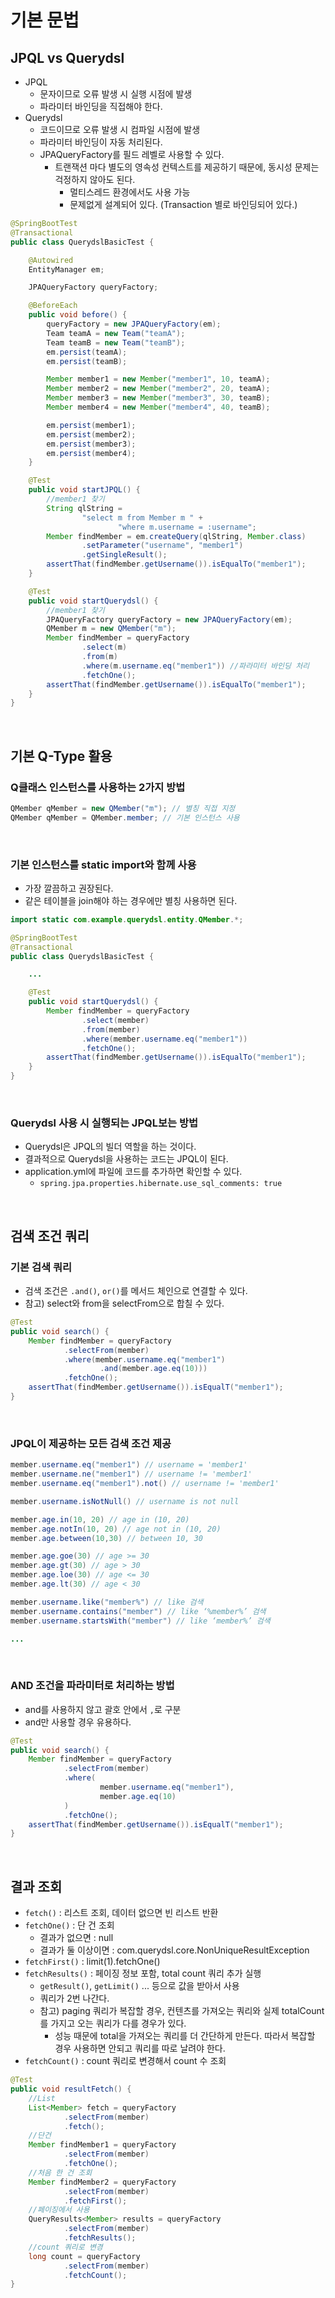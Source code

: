 # 기본 문법

## JPQL vs Querydsl
- JPQL
    - 문자이므로 오류 발생 시 실행 시점에 발생
    - 파라미터 바인딩을 직접해야 한다.
- Querydsl
    - 코드이므로 오류 발생 시 컴파일 시점에 발생
    - 파라미터 바인딩이 자동 처리된다.
    - JPAQueryFactory를 필드 레벨로 사용할 수 있다.
        - 트랜잭션 마다 별도의 영속성 컨텍스트를 제공하기 때문에, 동시성 문제는 걱정하지 않아도 된다.
            - 멀티스레드 환경에서도 사용 가능
            - 문제없게 설계되어 있다. (Transaction 별로 바인딩되어 있다.)
```java
@SpringBootTest
@Transactional
public class QuerydslBasicTest {

    @Autowired
    EntityManager em;

    JPAQueryFactory queryFactory;

    @BeforeEach
    public void before() {
        queryFactory = new JPAQueryFactory(em);
        Team teamA = new Team("teamA");
        Team teamB = new Team("teamB");
        em.persist(teamA);
        em.persist(teamB);

        Member member1 = new Member("member1", 10, teamA);
        Member member2 = new Member("member2", 20, teamA);
        Member member3 = new Member("member3", 30, teamB);
        Member member4 = new Member("member4", 40, teamB);

        em.persist(member1);
        em.persist(member2);
        em.persist(member3);
        em.persist(member4);
    }

    @Test
    public void startJPQL() {
        //member1 찾기
        String qlString =
                "select m from Member m " +
                        "where m.username = :username";
        Member findMember = em.createQuery(qlString, Member.class)
                .setParameter("username", "member1")
                .getSingleResult();
        assertThat(findMember.getUsername()).isEqualTo("member1");
    }

    @Test
    public void startQuerydsl() {
        //member1 찾기
        JPAQueryFactory queryFactory = new JPAQueryFactory(em);
        QMember m = new QMember("m");
        Member findMember = queryFactory
                .select(m)
                .from(m)
                .where(m.username.eq("member1")) //파라미터 바인딩 처리
                .fetchOne();
        assertThat(findMember.getUsername()).isEqualTo("member1");
    }   
}
```
<br>

## 기본 Q-Type 활용

### Q클래스 인스턴스를 사용하는 2가지 방법
```java
QMember qMember = new QMember("m"); // 별칭 직접 지정
QMember qMember = QMember.member; // 기본 인스턴스 사용
```
<br>

### 기본 인스턴스를 static import와 함께 사용
- 가장 깔끔하고 권장된다.
- 같은 테이블을 join해야 하는 경우에만 별칭 사용하면 된다.
```java
import static com.example.querydsl.entity.QMember.*;

@SpringBootTest
@Transactional
public class QuerydslBasicTest {

    ...

    @Test
    public void startQuerydsl() {
        Member findMember = queryFactory
                .select(member)
                .from(member)
                .where(member.username.eq("member1"))
                .fetchOne();
        assertThat(findMember.getUsername()).isEqualTo("member1");
    }
}
```
<br>

### Querydsl 사용 시 실행되는 JPQL보는 방법
- Querydsl은 JPQL의 빌더 역할을 하는 것이다. 
- 결과적으로 Querydsl을 사용하는 코드는 JPQL이 된다.
- application.yml에 파일에 코드를 추가하면 확인할 수 있다.
    - `spring.jpa.properties.hibernate.use_sql_comments: true`
<br>

## 검색 조건 쿼리

### 기본 검색 쿼리
- 검색 조건은 `.and()`, `or()`를 메서드 체인으로 연결할 수 있다.
- 참고) select와 from을 selectFrom으로 합칠 수 있다.
```java
@Test
public void search() {
    Member findMember = queryFactory
            .selectFrom(member)
            .where(member.username.eq("member1")
                    .and(member.age.eq(10)))
            .fetchOne();
    assertThat(findMember.getUsername()).isEqualT("member1");
}
```
<br>

### JPQL이 제공하는 모든 검색 조건 제공
```java
member.username.eq("member1") // username = 'member1'
member.username.ne("member1") // username != 'member1'
member.username.eq("member1").not() // username != 'member1'

member.username.isNotNull() // username is not null

member.age.in(10, 20) // age in (10, 20)
member.age.notIn(10, 20) // age not in (10, 20)
member.age.between(10,30) // between 10, 30

member.age.goe(30) // age >= 30
member.age.gt(30) // age > 30
member.age.loe(30) // age <= 30
member.age.lt(30) // age < 30

member.username.like("member%") // like 검색
member.username.contains("member") // like ‘%member%’ 검색
member.username.startsWith("member") // like ‘member%’ 검색

...

```
<br>

### AND 조건을 파라미터로 처리하는 방법
- and를 사용하지 않고 괄호 안에서 `,`로 구분
- and만 사용할 경우 유용하다.
```java
@Test
public void search() {
    Member findMember = queryFactory
            .selectFrom(member)
            .where(
                    member.username.eq("member1"),
                    member.age.eq(10)
            )
            .fetchOne();
    assertThat(findMember.getUsername()).isEqualT("member1");
}
```
<br>

## 결과 조회
- `fetch()` : 리스트 조회, 데이터 없으면 빈 리스트 반환
- `fetchOne()` : 단 건 조회
    - 결과가 없으면 : null
    - 결과가 둘 이상이면 : com.querydsl.core.NonUniqueResultException
- `fetchFirst()` : limit(1).fetchOne()
- `fetchResults()` : 페이징 정보 포함, total count 쿼리 추가 실행
    - `getResult()`, `getLimit()` ... 등으로 값을 받아서 사용
    - 쿼리가 2번 나간다.
    - 참고) paging 쿼리가 복잡할 경우, 컨텐츠를 가져오는 쿼리와 실제 totalCount를 가지고 오는 쿼리가 다를 경우가 있다. 
        - 성능 때문에 total을 가져오는 쿼리를 더 간단하게 만든다. 따라서 복잡할 경우 사용하면 안되고 쿼리를 따로 날려야 한다.
- `fetchCount()` : count 쿼리로 변경해서 count 수 조회
```java
@Test
public void resultFetch() {
    //List
    List<Member> fetch = queryFactory
            .selectFrom(member)
            .fetch();
    //단건
    Member findMember1 = queryFactory
            .selectFrom(member)
            .fetchOne();
    //처음 한 건 조회
    Member findMember2 = queryFactory
            .selectFrom(member)
            .fetchFirst();
    //페이징에서 사용
    QueryResults<Member> results = queryFactory
            .selectFrom(member)
            .fetchResults();
    //count 쿼리로 변경
    long count = queryFactory
            .selectFrom(member)
            .fetchCount();
}
```
<br>
